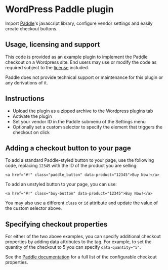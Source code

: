 # WordPress Paddle plugin

Import [Paddle](https://paddle.com)'s javascript library, configure vendor settings and easily create checkout buttons.

## Usage, licensing and support

This code is provided as an example plugin to implement the Paddle checkout on a Wordpress site. End users may use or modify the code as required subject to the [license](http://www.apache.org/licenses/LICENSE-2.0.txt) included.

Paddle does not provide technical support or maintenance for this plugin or any derivations of it.

## Instructions

* Upload the plugin as a zipped archive to the Wordpress plugins tab
* Activate the plugin
* Set your vendor ID in the Paddle submenu of the Settings menu
* Optionally set a custom selector to specify the element that triggers the checkout on click

## Adding a checkout button to your page

To add a standard Paddle-styled button to your page, use the following code, replacing `12345` with the ID of the product you are selling:
```
<a href="#!" class="paddle_button" data-product="12345">Buy Now!</a>
```
To add an unstyled button to your page, you can use:
```
<a href="#!" class="buy-button" data-product="12345">Buy Now!</a>
```
You may also use a different `class` or `id` attribute and update the value of the custom selector above.

## Specifying checkout properties

For either of the two above examples, you can specify additional checkout properties by adding data attributes to the tag. For example, to set the quantity of the checkout to 5 you can specify `data-quantity="5"`.

See the [Paddle documentation](https://paddle.com/docs/paddlejs-buttons-checkout#checkout-properties) for a full list of the configurable checkout properties.
